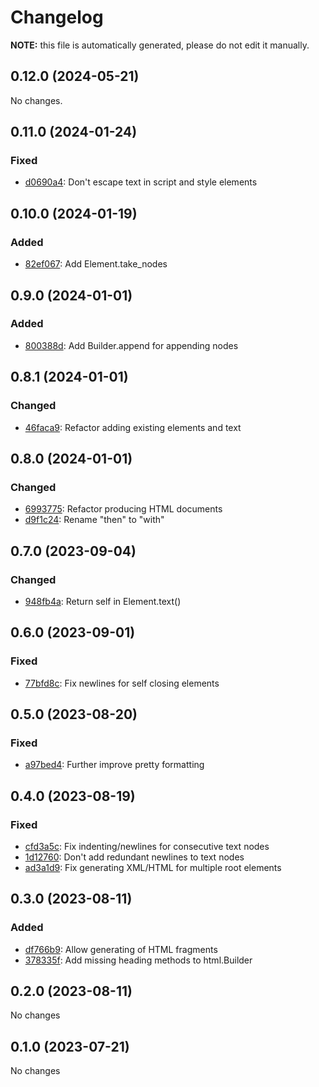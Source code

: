 # Changelog

**NOTE:** this file is automatically generated, please do not edit it manually.

## 0.12.0 (2024-05-21)

No changes.

## 0.11.0 (2024-01-24)

### Fixed

- [d0690a4](https://github.com/yorickpeterse/inko-builder/commit/d0690a4a27267526cf42d2ee3f23eccbd09916db): Don't escape text in script and style elements

## 0.10.0 (2024-01-19)

### Added

- [82ef067](https://github.com/yorickpeterse/inko-builder/commit/82ef0676ec910df61cc6c053d37f29051546e6b4): Add Element.take_nodes

## 0.9.0 (2024-01-01)

### Added

- [800388d](https://github.com/yorickpeterse/inko-builder/commit/800388df1752f8998a3f7093d4ca23f53053062d): Add Builder.append for appending nodes

## 0.8.1 (2024-01-01)

### Changed

- [46faca9](https://github.com/yorickpeterse/inko-builder/commit/46faca9f11530f5285d53aa159a2e5e5db638462): Refactor adding existing elements and text

## 0.8.0 (2024-01-01)

### Changed

- [6993775](https://github.com/yorickpeterse/inko-builder/commit/69937751182c7b921c04f562732c9cbc1f9096f7): Refactor producing HTML documents
- [d9f1c24](https://github.com/yorickpeterse/inko-builder/commit/d9f1c241ac5244b49c70469f8aecf0cf0b2b1038): Rename "then" to "with"

## 0.7.0 (2023-09-04)

### Changed

* [948fb4a](https://github.com/yorickpeterse/inko-builder/commit/948fb4a): Return self in Element.text()

## 0.6.0 (2023-09-01)

### Fixed

* [77bfd8c](https://github.com/yorickpeterse/inko-builder/commit/77bfd8c): Fix newlines for self closing elements

## 0.5.0 (2023-08-20)

### Fixed

* [a97bed4](https://github.com/yorickpeterse/inko-builder/commit/a97bed4): Further improve pretty formatting

## 0.4.0 (2023-08-19)

### Fixed

* [cfd3a5c](https://github.com/yorickpeterse/inko-builder/commit/cfd3a5c): Fix indenting/newlines for consecutive text nodes
* [1d12760](https://github.com/yorickpeterse/inko-builder/commit/1d12760): Don't add redundant newlines to text nodes
* [ad3a1d9](https://github.com/yorickpeterse/inko-builder/commit/ad3a1d9): Fix generating XML/HTML for multiple root elements

## 0.3.0 (2023-08-11)

### Added

* [df766b9](https://github.com/yorickpeterse/inko-builder/commit/df766b9): Allow generating of HTML fragments
* [378335f](https://github.com/yorickpeterse/inko-builder/commit/378335f): Add missing heading methods to html.Builder

## 0.2.0 (2023-08-11)

No changes

## 0.1.0 (2023-07-21)

No changes
